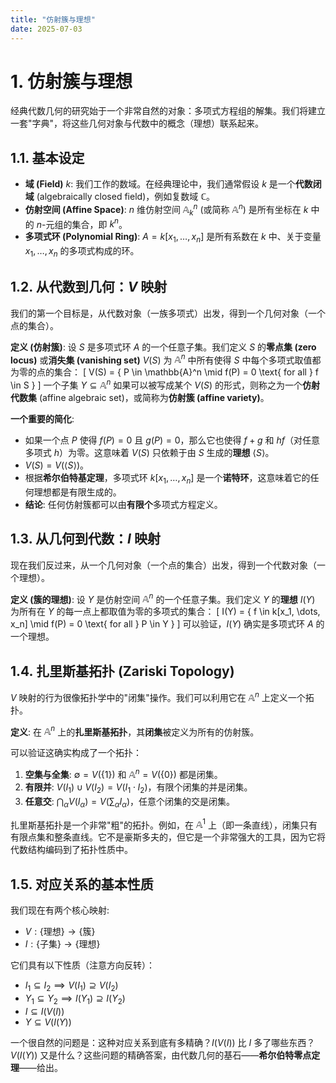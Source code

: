 ```yaml
---
title: "仿射簇与理想"
date: 2025-07-03
---
```


# 1. 仿射簇与理想

经典代数几何的研究始于一个非常自然的对象：多项式方程组的解集。我们将建立一套"字典"，将这些几何对象与代数中的概念（理想）联系起来。

## 1.1. 基本设定

-   **域 (Field)** $k$: 我们工作的数域。在经典理论中，我们通常假设 $k$ 是一个**代数闭域** (algebraically closed field)，例如复数域 $\mathbb{C}$。
-   **仿射空间 (Affine Space)**: $n$ 维仿射空间 $\mathbb{A}^n_k$ (或简称 $\mathbb{A}^n$) 是所有坐标在 $k$ 中的 $n$-元组的集合，即 $k^n$。
-   **多项式环 (Polynomial Ring)**: $A = k[x_1, \dots, x_n]$ 是所有系数在 $k$ 中、关于变量 $x_1, \dots, x_n$ 的多项式构成的环。

## 1.2. 从代数到几何：$V$ 映射

我们的第一个目标是，从代数对象（一族多项式）出发，得到一个几何对象（一个点的集合）。

**定义 (仿射簇)**:
设 $S$ 是多项式环 $A$ 的一个任意子集。我们定义 $S$ 的**零点集 (zero locus)** 或**消失集 (vanishing set)** $V(S)$ 为 $\mathbb{A}^n$ 中所有使得 $S$ 中每个多项式取值都为零的点的集合：
\[ V(S) = \{ P \in \mathbb{A}^n \mid f(P) = 0 \text{ for all } f \in S \} \]
一个子集 $Y \subseteq \mathbb{A}^n$ 如果可以被写成某个 $V(S)$ 的形式，则称之为一个**仿射代数集** (affine algebraic set)，或简称为**仿射簇 (affine variety)**。

**一个重要的简化**:
-   如果一个点 $P$ 使得 $f(P)=0$ 且 $g(P)=0$，那么它也使得 $f+g$ 和 $hf$（对任意多项式 $h$）为零。这意味着 $V(S)$ 只依赖于由 $S$ 生成的**理想** $\langle S \rangle$。
-   $V(S) = V(\langle S \rangle)$。
-   根据**希尔伯特基定理**，多项式环 $k[x_1, \dots, x_n]$ 是一个**诺特环**，这意味着它的任何理想都是有限生成的。
-   **结论**: 任何仿射簇都可以由**有限个**多项式方程定义。

## 1.3. 从几何到代数：$I$ 映射

现在我们反过来，从一个几何对象（一个点的集合）出发，得到一个代数对象（一个理想）。

**定义 (簇的理想)**:
设 $Y$ 是仿射空间 $\mathbb{A}^n$ 的一个任意子集。我们定义 $Y$ 的**理想** $I(Y)$ 为所有在 $Y$ 的每一点上都取值为零的多项式的集合：
\[ I(Y) = \{ f \in k[x_1, \dots, x_n] \mid f(P) = 0 \text{ for all } P \in Y \} \]
可以验证，$I(Y)$ 确实是多项式环 $A$ 的一个理想。

## 1.4. 扎里斯基拓扑 (Zariski Topology)

$V$ 映射的行为很像拓扑学中的"闭集"操作。我们可以利用它在 $\mathbb{A}^n$ 上定义一个拓扑。

**定义**:
在 $\mathbb{A}^n$ 上的**扎里斯基拓扑**，其**闭集**被定义为所有的仿射簇。

可以验证这确实构成了一个拓扑：
1.  **空集与全集**: $\emptyset = V(\{1\})$ 和 $\mathbb{A}^n = V(\{0\})$ 都是闭集。
2.  **有限并**: $V(I_1) \cup V(I_2) = V(I_1 \cdot I_2)$，有限个闭集的并是闭集。
3.  **任意交**: $\bigcap_{\alpha} V(I_\alpha) = V(\sum_{\alpha} I_\alpha)$，任意个闭集的交是闭集。

扎里斯基拓扑是一个非常"粗"的拓扑。例如，在 $\mathbb{A}^1$ 上（即一条直线），闭集只有有限点集和整条直线。它不是豪斯多夫的，但它是一个非常强大的工具，因为它将代数结构编码到了拓扑性质中。

## 1.5. 对应关系的基本性质

我们现在有两个核心映射:
-   $V: \{\text{理想}\} \to \{\text{簇}\}$
-   $I: \{\text{子集}\} \to \{\text{理想}\}$

它们具有以下性质（注意方向反转）：
-   $I_1 \subseteq I_2 \implies V(I_1) \supseteq V(I_2)$
-   $Y_1 \subseteq Y_2 \implies I(Y_1) \supseteq I(Y_2)$
-   $I \subseteq I(V(I))$
-   $Y \subseteq V(I(Y))$

一个很自然的问题是：这种对应关系到底有多精确？$I(V(I))$ 比 $I$ 多了哪些东西？$V(I(Y))$ 又是什么？这些问题的精确答案，由代数几何的基石——**希尔伯特零点定理**——给出。 
